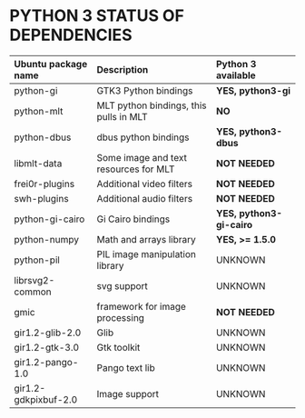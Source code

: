 # PYTHON 3 STATUS OF DEPENDENCIES

| **Ubuntu package name** | **Description** | **Python 3 available** |
|:-------------------------------|:----------------|:--------------|
| python-gi | GTK3 Python bindings | **YES, python3-gi**  |
| python-mlt | MLT python bindings, this pulls in MLT | **NO** |
| python-dbus | dbus python bindings | **YES, python3-dbus** |
| libmlt-data | Some image and text resources for MLT |**NOT NEEDED** |
| frei0r-plugins | Additional video filters | **NOT NEEDED** |
| swh-plugins | Additional audio filters | **NOT NEEDED**  |
| python-gi-cairo | Gi Cairo bindings | **YES, python3-gi-cairo** |
| python-numpy | Math and arrays library |  **YES, >= 1.5.0** |
| python-pil | PIL image manipulation library | UNKNOWN |
| librsvg2-common | svg support | UNKNOWN|
| gmic | framework for image processing | **NOT NEEDED**  |
| gir1.2-glib-2.0 | Glib | UNKNOWN|
| gir1.2-gtk-3.0 | Gtk toolkit | UNKNOWN |
| gir1.2-pango-1.0 | Pango text lib | UNKNOWN |
| gir1.2-gdkpixbuf-2.0 | Image support | UNKNOWN |
